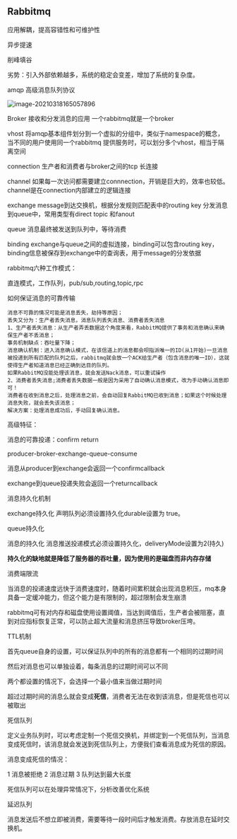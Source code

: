 ## Rabbitmq

应用解耦，提高容错性和可维护性

异步提速

削峰填谷

劣势：引入外部依赖越多，系统的稳定会变差，增加了系统的复杂度。

amqp 高级消息队列协议

![image-20210318165057896](C:\Users\wwwwwwl\AppData\Roaming\Typora\typora-user-images\image-20210318165057896.png)

Broker 接收和分发消息的应用 一个rabbitmq就是一个broker

vhost 将amqp基本组件划分到一个虚拟的分组中，类似于namespace的概念，当不同的用户使用同一个rabbitmq 提供服务时，可以划分多个vhost，相当于隔离空间

connection 生产者和消费者与broker之间的tcp 长连接

channel 如果每一次访问都需要建立connnection，开销是巨大的，效率也较低。channel是在connection内部建立的逻辑连接

exchange message到达交换机，根据分发规则匹配表中的routing key 分发消息到queue中，常用类型有direct topic 和fanout

queue 消息最终被发送到队列中，等待消费

binding exchange与queue之间的虚拟连接，binding可以包含routing key，binding信息被保存到exchange中的查询表，用于message的分发依据



rabbitmq六种工作模式：

直连模式，工作队列，pub/sub,routing,topic,rpc



如何保证消息的可靠传输

```
消息不可靠的情况可能是消息丢失，劫持等原因；
丢失又分为：生产者丢失消息，消息队列丢失消息、消费者丢失消息
1、生产者丢失消息：从生产者弄丢数据这个角度来看，RabbitMQ提供了事务和消息确认来确保生产者不丢消息；
事务机制缺点：吞吐量下降；
消息确认机制：进入消息确认模式，在该信道上的消息都会呗指派唯一的ID(从1开始)一旦消息被投递到所有匹配的队列之后，rabbitmq就会放一个ACK给生产者（包含消息的唯一ID），这就使得生产者知道消息已经正确到达目的队列。
如果RabbitMQ没能处理该消息，就会发送Nack消息，可以重试操作
2、消费者丢失消息;消费者丢失数据一般是因为采用了自动确认消息模式，改为手动确认消息即可！
消费者在收到消息之后，处理消息之前，会自动回复RabbitMQ已收到消息；如果这个时候处理消息失败，就会丢失该消息；
解决方案：处理消息成功后，手动回复确认消息。
```



高级特征：

消息的可靠投递：confirm  return

producer-broker-exchange-queue-consume

 消息从producer到exchange会返回一个confirmcallback

exchange到queue投递失败会返回一个returncallback



消息持久化机制

exchange持久化  声明队列必须设置持久化durable设置为 true。

queue持久化

消息的持久化	消息推送投递模式必须设置持久化，deliveryMode设置为2(持久)

**持久化的缺地就是降低了服务器的吞吐量，因为使用的是磁盘而非内存存储**



消费端限流

当消息的投递速度远快于消费速度时，随着时间累积就会出现消息积压，mq本身具备一定缓冲能力，但这个能力是有限制的，超过限制会发生崩溃

rabbitmq可有对内存和磁盘使用设置阈值，当达到阈值后，生产者会被阻塞，直到对应指标恢复正常，可以防止超大流量和消息挤压导致broker压垮。



TTL机制

首先queue自身的设置，可以保证队列中的所有的消息都有一个相同的过期时间

然后对消息也可以单独设着，每条消息的过期时间可以不同

两个都设置的情况下，会选择一个最小值来当做过期时间

超过过期时间的消息么就会变成**死信**，消费者无法在收到该消息，但是死信也可以被取出



死信队列

定义业务队列时，可以考虑定制一个死信交换机，并绑定到一个死信队列，当消息变成死信时，该消息就会发送到死信队列上，方便我们查看消息成为死信的原因。

消息变成死信的情况：

1 消息被拒绝  2  消息过期  3 队列达到最大长度

死信队列可以在处理异常情况下，分析改善优化系统



延迟队列

消息发送后不想立即被消费，需要等待一段时间后才触发消费。存放消息在延时交换机。
